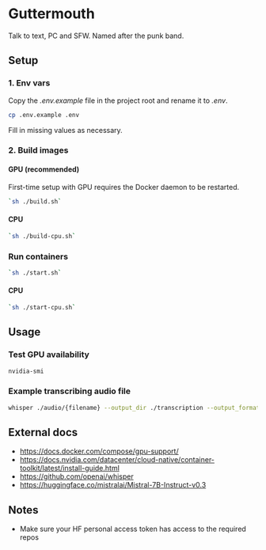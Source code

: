 # Guttermouth
Talk to text, PC and SFW.
Named after the punk band.

## Setup

### 1. Env vars

Copy the _.env.example_ file in the project root and rename it to _.env_.

```bash
cp .env.example .env
```

Fill in missing values as necessary.

### 2. Build images

#### GPU (recommended)

First-time setup with GPU requires the Docker daemon to be restarted.

```bash
`sh ./build.sh`
```

#### CPU

```bash
`sh ./build-cpu.sh`
```

### Run containers

```bash
`sh ./start.sh`
```

#### CPU

```bash
`sh ./start-cpu.sh`
```

## Usage

### Test GPU availability

```bash
nvidia-smi
```

### Example transcribing audio file

```bash
whisper ./audio/{filename} --output_dir ./transcription --output_format txt
```

## External docs

- https://docs.docker.com/compose/gpu-support/
- https://docs.nvidia.com/datacenter/cloud-native/container-toolkit/latest/install-guide.html
- https://github.com/openai/whisper
- https://huggingface.co/mistralai/Mistral-7B-Instruct-v0.3

## Notes

- Make sure your HF personal access token has access to the required repos

